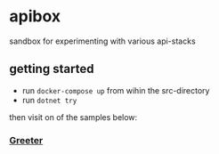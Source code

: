 
# apibox
sandbox for experimenting with various api-stacks

## getting started

- run ```docker-compose up``` from wihin the src-directory
- run ```dotnet try```

then visit on of the samples below:

### [Greeter](Greeter.md)
